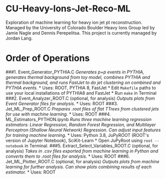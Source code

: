 # CU-Heavy-Ions-Jet-Reco-ML
Exploration of machine learning for heavy ion jet pt reconstruction. Managed by the University of Colorado Boulder Heavy Ions Group led by Jamie Nagle and Dennis Perepelitsa. This project is currently managed by Jordan Lang.

# Order of Operations
###1. Event_Generator_PYTHIA.C
_Generates p+p events in PYTHIA, generates thermal background from toy model, combines PYTHIA and thermal background, and runs FastJet to do jet clustering on combined and PYTHIA events._
    * Uses: ROOT, PYTHIA 8, FastJet
    * Edit `Makefile` paths to use your local installations of PYTHIA8 and FastJet
    * Run `make` in Terminal
###2. Event_Analyzer_ROOT.C (optional, for analysis)
_Outputs plots from Event Generator files for analysis._
    * Uses: ROOT
###3. Jet_ML_Prep_ROOT.C
_Prepares .root files of flat TTrees from clustered jets for use with machine learning._
    * Uses: ROOT
###4. ML_Estimators_PYTHON.ipynb
_Runs three machine learning regression estimators: Linear Regression, Random Forest Regression, and Multilayer Perceptron (Shallow Neural Network) Regression. Can adjust input features for training machine learning._
    * Uses: Python 3.8, JuPyROOT (ROOT's version of Jupyter Notebook), SciKit-Learn
    * Open JuPyRoot using `root --notebook` in Terminal.
###5. Extract_Select_Variables_ROOT.C (optional, for analysis)
_Takes in .csv files exported from machine learning in Python and converts them to .root files for analysis._
    * Uses: ROOT
###6. Jet_ML_Plotter_ROOT.C (optional, for analysis)
_Outputs plots from machine learning for further analysis. Can show plots combining results of each estimator._
    * Uses: ROOT
